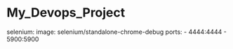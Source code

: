 # My_Devops_Project
  selenium:
    image: selenium/standalone-chrome-debug
    ports:
      - 4444:4444
      - 5900:5900
